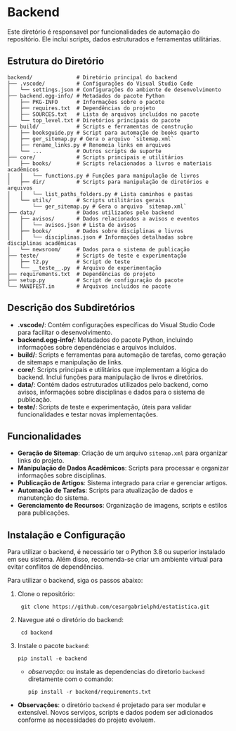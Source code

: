 # Backend
Este diretório é responsavel por funcionalidades de automação do repositório. Ele inclui scripts, dados estruturados e ferramentas utilitárias.

## Estrutura do Diretório

```{plaintext}
backend/              # Diretório principal do backend
├── .vscode/          # Configurações do Visual Studio Code
│   └── settings.json # Configurações do ambiente de desenvolvimento
├── backend.egg-info/ # Metadados do pacote Python
│   ├── PKG-INFO      # Informações sobre o pacote
│   ├── requires.txt  # Dependências do projeto
│   ├── SOURCES.txt   # Lista de arquivos incluídos no pacote
│   └── top_level.txt # Diretórios principais do pacote
├── build/            # Scripts e ferramentas de construção
│   ├── booksguide.py # Script para automação de books quarto
│   ├── ger_sitemap.py # Gera o arquivo `sitemap.xml`
│   ├── rename_links.py # Renomeia links em arquivos
│   └── ...           # Outros scripts de suporte
├── core/             # Scripts principais e utilitários
│   ├── books/        # Scripts relacionados a livros e materiais acadêmicos
│   │   └── functions.py # Funções para manipulação de livros
│   ├── dir/          # Scripts para manipulação de diretórios e arquivos
│   │   └── list_paths_folders.py # Lista caminhos e pastas
│   └── utils/        # Scripts utilitários gerais
│       └── ger_sitemap.py # Gera o arquivo `sitemap.xml`
├── data/             # Dados utilizados pelo backend
│   ├── avisos/       # Dados relacionados a avisos e eventos
│   │   └── avisos.json # Lista de avisos
│   ├── books/        # Dados sobre disciplinas e livros
│   │   └── disciplinas.json # Informações detalhadas sobre disciplinas acadêmicas
│   └── newsroom/     # Dados para o sistema de publicação
├── teste/            # Scripts de teste e experimentação
│   ├── t2.py         # Script de teste
│   └── __teste__.py  # Arquivo de experimentação
├── requirements.txt  # Dependências do projeto
├── setup.py          # Script de configuração do pacote
└── MANIFEST.in       # Arquivos incluídos no pacote
```

## Descrição dos Subdiretórios

- **.vscode/**: Contém configurações específicas do Visual Studio Code para facilitar o desenvolvimento.
- **backend.egg-info/**: Metadados do pacote Python, incluindo informações sobre dependências e arquivos incluídos.
- **build/**: Scripts e ferramentas para automação de tarefas, como geração de sitemaps e manipulação de links.
- **core/**: Scripts principais e utilitários que implementam a lógica do backend. Inclui funções para manipulação de livros e diretórios.
- **data/**: Contém dados estruturados utilizados pelo backend, como avisos, informações sobre disciplinas e dados para o sistema de publicação.
- **teste/**: Scripts de teste e experimentação, úteis para validar funcionalidades e testar novas implementações.

## Funcionalidades

- **Geração de Sitemap**: Criação de um arquivo `sitemap.xml` para organizar links do projeto.
- **Manipulação de Dados Acadêmicos**: Scripts para processar e organizar informações sobre disciplinas.
- **Publicação de Artigos**: Sistema integrado para criar e gerenciar artigos.
- **Automação de Tarefas**: Scripts para atualização de dados e manutenção do sistema.
- **Gerenciamento de Recursos**: Organização de imagens, scripts e estilos para publicações.


## Instalação e Configuração
Para utilizar o backend, é necessário ter o Python 3.8 ou superior instalado em seu sistema. Além disso, recomenda-se criar um ambiente virtual para evitar conflitos de dependências.

Para utilizar o backend, siga os passos abaixo:
1. Clone o repositório:
   ```{bash}
    git clone https://github.com/cesargabrielphd/estatistica.git
   ```

2. Navegue até o diretório do backend:
   ```{bash}
    cd backend
    ```
3. Instale o pacote `backend`:
   ```{bash}
   pip install -e backend
   ```
     - *observação*: ou instale as dependencias do diretorio `backend` diretamente com o comando:
         ```{bash}
         pip install -r backend/requirements.txt
         ```


- **Observações**: o diretório `backend` é projetado para ser modular e extensível. Novos serviços, scripts e dados podem ser adicionados conforme as necessidades do projeto evoluem.
